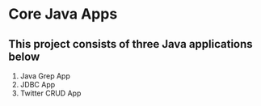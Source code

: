 # Core Java Apps
## This project consists of three Java applications below

1. Java Grep App
2. JDBC App
3. Twitter CRUD App
